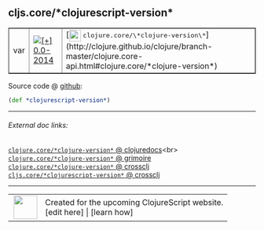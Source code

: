 ## cljs.core/\*clojurescript-version\*



 <table border="1">
<tr>
<td>var</td>
<td><a href="https://github.com/cljsinfo/cljs-api-docs/tree/0.0-2014"><img valign="middle" alt="[+] 0.0-2014" title="Added in 0.0-2014" src="https://img.shields.io/badge/+-0.0--2014-lightgrey.svg"></a> </td>
<td>
[<img height="24px" valign="middle" src="http://i.imgur.com/1GjPKvB.png"> <samp>clojure.core/\*clojure-version\*</samp>](http://clojure.github.io/clojure/branch-master/clojure.core-api.html#clojure.core/*clojure-version*)
</td>
</tr>
</table>









Source code @ [github](https://github.com/clojure/clojurescript/blob/r2027/src/cljs/cljs/core.cljs#L16):

```clj
(def *clojurescript-version*)
```

<!--
Repo - tag - source tree - lines:

 <pre>
clojurescript @ r2027
└── src
    └── cljs
        └── cljs
            └── <ins>[core.cljs:16](https://github.com/clojure/clojurescript/blob/r2027/src/cljs/cljs/core.cljs#L16)</ins>
</pre>

-->

---



###### External doc links:

[`clojure.core/*clojure-version*` @ clojuredocs](http://clojuredocs.org/clojure.core/*clojure-version*)<br>
[`clojure.core/*clojure-version*` @ grimoire](http://conj.io/store/v1/org.clojure/clojure/1.7.0-beta3/clj/clojure.core/*clojure-version*/)<br>
[`clojure.core/*clojure-version*` @ crossclj](http://crossclj.info/fun/clojure.core/*clojure-version*.html)<br>
[`cljs.core/*clojurescript-version*` @ crossclj](http://crossclj.info/fun/cljs.core.cljs/*clojurescript-version*.html)<br>

---

 <table>
<tr><td>
<img valign="middle" align="right" width="48px" src="http://i.imgur.com/Hi20huC.png">
</td><td>
Created for the upcoming ClojureScript website.<br>
[edit here] | [learn how]
</td></tr></table>

[edit here]:https://github.com/cljsinfo/cljs-api-docs/blob/master/cljsdoc/cljs.core/STARclojurescript-versionSTAR.cljsdoc
[learn how]:https://github.com/cljsinfo/cljs-api-docs/wiki/cljsdoc-files

<!--

This information was too distracting to show to readers, but I'll leave it
commented here since it is helpful to:

- pretty-print the data used to generate this document
- and show how to retrieve that data



The API data for this symbol:

```clj
{:ns "cljs.core",
 :name "*clojurescript-version*",
 :type "var",
 :source {:code "(def *clojurescript-version*)",
          :title "Source code",
          :repo "clojurescript",
          :tag "r2027",
          :filename "src/cljs/cljs/core.cljs",
          :lines [16]},
 :full-name "cljs.core/*clojurescript-version*",
 :full-name-encode "cljs.core/STARclojurescript-versionSTAR",
 :clj-symbol "clojure.core/*clojure-version*",
 :history [["+" "0.0-2014"]]}

```

Retrieve the API data for this symbol:

```clj
;; from Clojure REPL
(require '[clojure.edn :as edn])
(-> (slurp "https://raw.githubusercontent.com/cljsinfo/cljs-api-docs/catalog/cljs-api.edn")
    (edn/read-string)
    (get-in [:symbols "cljs.core/*clojurescript-version*"]))
```

-->
